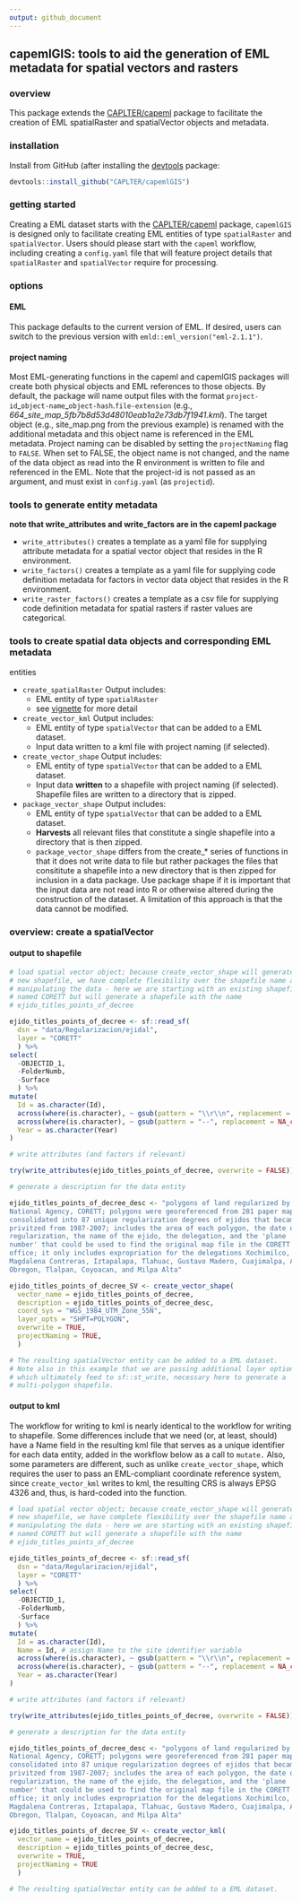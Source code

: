 ```yaml
---
output: github_document
---
```


<!-- README.md is generated from README.Rmd. Please edit the latter. -->

## capemlGIS: tools to aid the generation of EML metadata for spatial vectors and rasters

### overview
  
This package extends the [CAPLTER/capeml](https://github.com/CAPLTER/capeml)
package to facilitate the creation of EML spatialRaster and spatialVector
objects and metadata.


### installation

Install from GitHub (after installing the
[devtools](https://cran.r-project.org/web/packages/devtools/index.html) package:


```r
devtools::install_github("CAPLTER/capemlGIS")
```

### getting started

Creating a EML dataset starts with the
[CAPLTER/capeml](https://github.com/CAPLTER/capeml) package, `capemlGIS` is
designed only to facilitate creating EML entities of type `spatialRaster` and
`spatialVector`. Users should please start with the `capeml` workflow,
including creating a `config.yaml` file that will feature project details that
`spatialRaster` and `spatialVector` require for processing.


### options

#### EML

This package defaults to the current version of EML. If desired, users can
switch to the previous version with `emld::eml_version("eml-2.1.1")`.

#### project naming

Most EML-generating functions in the capeml and capemlGIS packages will create
both physical objects and EML references to those objects. By default, the
package will name output files with the format
`project-id`\_`object-name`\_`object-hash`\.`file-extension` (e.g.,
*664_site_map_5fb7b8d53d48010eab1a2e73db7f1941.kml*). The target object (e.g.,
site_map.png from the previous example) is renamed with the additional metadata
and this object name is referenced in the EML metadata. Project naming can be
disabled by setting the `projectNaming` flag to `FALSE`. When set to FALSE, the
object name is not changed, and the name of the data object as read into the R
environment is written to file and referenced in the EML. Note that the
project-id is not passed as an argument, and must exist in `config.yaml` (as
`projectid`). 

### tools to generate entity metadata
**note that write_attributes and write_factors are in the capeml package**

* `write_attributes()` creates a template as a yaml file for supplying attribute
  metadata for a spatial vector object that resides in the R environment.
* `write_factors()` creates a template as a yaml file for supplying code
  definition metadata for factors in vector data object that resides in the R
  environment.
* `write_raster_factors()` creates a template as a csv file for supplying code
  definition metadata for spatial rasters if raster values are categorical.

### tools to create spatial data objects and corresponding EML metadata
entities

* `create_spatialRaster` Output includes:
  + EML entity of type `spatialRaster`
  + see
    [vignette](https://caplter.github.io/capeml/articles/create_spatialRaster.html)
    for more detail
* `create_vector_kml` Output includes:
  + EML entity of type `spatialVector` that can be added to a EML dataset.
  + Input data written to a kml file with project naming (if selected).
* `create_vector_shape` Output includes:
  + EML entity of type `spatialVector` that can be added to a EML dataset.
  + Input data **written** to a shapefile with project naming (if selected).
    Shapefile files are written to a directory that is zipped.
* `package_vector_shape` Output includes:
  + EML entity of type `spatialVector` that can be added to a EML dataset.
  + **Harvests** all relevant files that constitute a single shapefile into a
    directory that is then zipped.
  + `package_vector_shape` differs from the create_* series of functions in
    that it does not write data to file but rather packages the files that
    consititute a shapefile into a new directory that is then zipped for
    inclusion in a data package. Use package shape if it is important that the
    input data are not read into R or otherwise altered during the construction
    of the dataset. A limitation of this approach is that the data cannot be
    modified.


### overview: create a spatialVector

#### output to shapefile


```r
# load spatial vector object; because create_vector_shape will generate a
# new shapefile, we have complete flexibility over the shapefile name and
# manipulating the data - here we are starting with an existing shapefile
# named CORETT but will generate a shapefile with the name
# ejido_titles_points_of_decree 

ejido_titles_points_of_decree <- sf::read_sf(
  dsn = "data/Regularizacion/ejidal",
  layer = "CORETT"
  ) %>%
select(
  -OBJECTID_1,
  -FolderNumb,
  -Surface
  ) %>%
mutate(
  Id = as.character(Id),
  across(where(is.character), ~ gsub(pattern = "\\r\\n", replacement = "", x = .)),
  across(where(is.character), ~ gsub(pattern = "--", replacement = NA_character_, x = .)),
  Year = as.character(Year)
)

# write attributes (and factors if relevant)

try(write_attributes(ejido_titles_points_of_decree, overwrite = FALSE))

# generate a description for the data entity

ejido_titles_points_of_decree_desc <- "polygons of land regularized by the
National Agency, CORETT; polygons were georeferenced from 281 paper maps,
consolidated into 87 unique regularization degrees of ejidos that became
privitzed from 1987-2007; includes the area of each polygon, the date of
regularization, the name of the ejido, the delegation, and the 'plane
number' that could be used to find the original map file in the CORETT
office; it only includes expropriation for the delegations Xochimilco,
Magdalena Contreras, Iztapalapa, Tlahuac, Gustavo Madero, Cuajimalpa, Alvaro
Obregon, Tlalpan, Coyoacan, and Milpa Alta"

ejido_titles_points_of_decree_SV <- create_vector_shape(
  vector_name = ejido_titles_points_of_decree,
  description = ejido_titles_points_of_decree_desc,
  coord_sys = "WGS_1984_UTM_Zone_55N",
  layer_opts = "SHPT=POLYGON",
  overwrite = TRUE,
  projectNaming = TRUE,
  )

# The resulting spatialVector entity can be added to a EML dataset.
# Note also in this example that we are passing additional layer options,
# which ultimately feed to sf::st_write, necessary here to generate a
# multi-polygon shapefile.
```

#### output to kml

The workflow for writing to kml is nearly identical to the workflow for writing
to shapefile. Some differences include that we need (or, at least, should) have
a Name field in the resulting kml file that serves as a unique identifier for
each data entity, added in the workflow below as a call to `mutate.` Also, some
parameters are different, such as unlike `create_vector_shape`, which requires
the user to pass an EML-compliant coordinate reference system, since
`create_vector_kml` writes to kml, the resulting CRS is always EPSG 4326 and,
thus, is hard-coded into the function.


```r
# load spatial vector object; because create_vector_shape will generate a
# new shapefile, we have complete flexibility over the shapefile name and
# manipulating the data - here we are starting with an existing shapefile
# named CORETT but will generate a shapefile with the name
# ejido_titles_points_of_decree 

ejido_titles_points_of_decree <- sf::read_sf(
  dsn = "data/Regularizacion/ejidal",
  layer = "CORETT"
  ) %>%
select(
  -OBJECTID_1,
  -FolderNumb,
  -Surface
  ) %>%
mutate(
  Id = as.character(Id),
  Name = Id, # assign Name to the site identifier variable
  across(where(is.character), ~ gsub(pattern = "\\r\\n", replacement = "", x = .)),
  across(where(is.character), ~ gsub(pattern = "--", replacement = NA_character_, x = .)),
  Year = as.character(Year)
)

# write attributes (and factors if relevant)

try(write_attributes(ejido_titles_points_of_decree, overwrite = FALSE))

# generate a description for the data entity

ejido_titles_points_of_decree_desc <- "polygons of land regularized by the
National Agency, CORETT; polygons were georeferenced from 281 paper maps,
consolidated into 87 unique regularization degrees of ejidos that became
privitzed from 1987-2007; includes the area of each polygon, the date of
regularization, the name of the ejido, the delegation, and the 'plane
number' that could be used to find the original map file in the CORETT
office; it only includes expropriation for the delegations Xochimilco,
Magdalena Contreras, Iztapalapa, Tlahuac, Gustavo Madero, Cuajimalpa, Alvaro
Obregon, Tlalpan, Coyoacan, and Milpa Alta"

ejido_titles_points_of_decree_SV <- create_vector_kml(
  vector_name = ejido_titles_points_of_decree,
  description = ejido_titles_points_of_decree_desc,
  overwrite = TRUE,
  projectNaming = TRUE
  )

# The resulting spatialVector entity can be added to a EML dataset.
```
